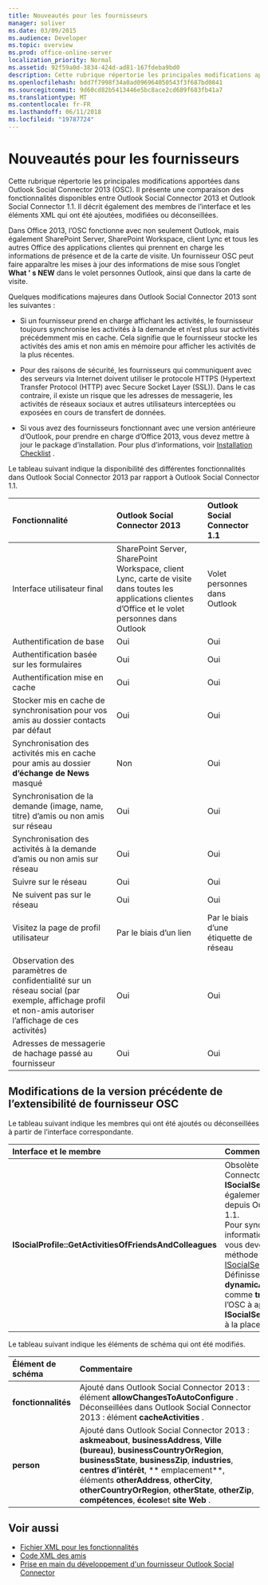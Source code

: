 ```yaml
---
title: Nouveautés pour les fournisseurs
manager: soliver
ms.date: 03/09/2015
ms.audience: Developer
ms.topic: overview
ms.prod: office-online-server
localization_priority: Normal
ms.assetid: 92f59a0d-3834-424d-ad81-167fdeba9bd0
description: Cette rubrique répertorie les principales modifications apportées dans Outlook Social Connector 2013 (OSC). Il présente une comparaison des fonctionnalités disponibles entre Outlook Social Connector 2013 et Outlook Social Connector 1.1.
ms.openlocfilehash: bdd7f7998f34a0ad096964050543f3f687bd0841
ms.sourcegitcommit: 9d60cd82b5413446e5bc8ace2cd689f683fb41a7
ms.translationtype: MT
ms.contentlocale: fr-FR
ms.lasthandoff: 06/11/2018
ms.locfileid: "19787724"
---
```

# <a name="whats-new-for-providers"></a>Nouveautés pour les fournisseurs

Cette rubrique répertorie les principales modifications apportées dans Outlook Social Connector 2013 (OSC). Il présente une comparaison des fonctionnalités disponibles entre Outlook Social Connector 2013 et Outlook Social Connector 1.1. Il décrit également des membres de l’interface et les éléments XML qui ont été ajoutées, modifiées ou déconseillées. 
  
Dans Office 2013, l’OSC fonctionne avec non seulement Outlook, mais également SharePoint Server, SharePoint Workspace, client Lync et tous les autres Office des applications clientes qui prennent en charge les informations de présence et de la carte de visite. Un fournisseur OSC peut faire apparaître les mises à jour des informations de mise sous l’onglet **What ' s NEW** dans le volet personnes Outlook, ainsi que dans la carte de visite. 
  
Quelques modifications majeures dans Outlook Social Connector 2013 sont les suivantes : 
  
- Si un fournisseur prend en charge affichant les activités, le fournisseur toujours synchronise les activités à la demande et n’est plus sur activités précédemment mis en cache. Cela signifie que le fournisseur stocke les activités des amis et non amis en mémoire pour afficher les activités de la plus récentes.
    
- Pour des raisons de sécurité, les fournisseurs qui communiquent avec des serveurs via Internet doivent utiliser le protocole HTTPS (Hypertext Transfer Protocol (HTTP) avec Secure Socket Layer (SSL)). Dans le cas contraire, il existe un risque que les adresses de messagerie, les activités de réseaux sociaux et autres utilisateurs interceptées ou exposées en cours de transfert de données.
    
- Si vous avez des fournisseurs fonctionnant avec une version antérieure d’Outlook, pour prendre en charge d’Office 2013, vous devez mettre à jour le package d’installation. Pour plus d’informations, voir [Installation Checklist](installation-checklist.md) . 
    
Le tableau suivant indique la disponibilité des différentes fonctionnalités dans Outlook Social Connector 2013 par rapport à Outlook Social Connector 1.1.
  
|**Fonctionnalité**|**Outlook Social Connector 2013**|**Outlook Social Connector 1.1**|
|:-----|:-----|:-----|
|Interface utilisateur final  <br/> |SharePoint Server, SharePoint Workspace, client Lync, carte de visite dans toutes les applications clientes d’Office et le volet personnes dans Outlook  <br/> |Volet personnes dans Outlook  <br/> |
|Authentification de base  <br/> |Oui  <br/> |Oui  <br/> |
|Authentification basée sur les formulaires  <br/> |Oui  <br/> |Oui  <br/> |
|Authentification mise en cache  <br/> |Oui  <br/> |Oui  <br/> |
|Stocker mis en cache de synchronisation pour vos amis au dossier contacts par défaut  <br/> |Oui  <br/> |Oui  <br/> |
|Synchronisation des activités mis en cache pour amis au dossier **d’échange de News** masqué  <br/> |Non  <br/> |Oui  <br/> |
|Synchronisation de la demande (image, name, titre) d’amis ou non amis sur réseau  <br/> |Oui  <br/> |Oui  <br/> |
|Synchronisation des activités à la demande d’amis ou non amis sur réseau  <br/> |Oui  <br/> |Oui  <br/> |
|Suivre sur le réseau  <br/> |Oui  <br/> |Oui  <br/> |
|Ne suivent pas sur le réseau  <br/> |Oui  <br/> |Oui  <br/> |
|Visitez la page de profil utilisateur  <br/> |Par le biais d’un lien  <br/> |Par le biais d’une étiquette de réseau  <br/> |
|Observation des paramètres de confidentialité sur un réseau social (par exemple, affichage profil et non-amis autoriser l’affichage de ces activités)  <br/> |Oui  <br/> |Oui  <br/> |
|Adresses de messagerie de hachage passé au fournisseur  <br/> |Oui  <br/> |Oui  <br/> |

<a name="OlSocialConnector_Changes"> </a>

## <a name="changes-from-the-previous-version-of-osc-provider-extensibility"></a>Modifications de la version précédente de l’extensibilité de fournisseur OSC

Le tableau suivant indique les membres qui ont été ajoutés ou déconseillées à partir de l’interface correspondante.
  
|**Interface et le membre**|**Commentaire**|
|:-----|:-----|
|**ISocialProfile::GetActivitiesOfFriendsAndColleagues** <br/> |Obsolète dans Outlook Social Connector 2013. Notez que **ISocialSession::GetActivities** a également été déconseillée depuis Outlook Social Connector 1.1.  <br/> Pour synchroniser les informations sur les activités, vous devez implémenter la méthode [ISocialSession2::GetActivitiesEx](isocialsession2-getactivitiesex.md) . Définissez **dynamicActivitiesLookupEx** comme **true**, ce qui vous invite à l’OSC à appeler **ISocialSession2::GetActivitiesEx** à la place.  <br/> |
   
Le tableau suivant indique les éléments de schéma qui ont été modifiés.
  
|**Élément de schéma**|**Commentaire**|
|:-----|:-----|
|**fonctionnalités** <br/> |Ajouté dans Outlook Social Connector 2013 : élément **allowChangesToAutoConfigure** .  <br/> Déconseillées dans Outlook Social Connector 2013 : élément **cacheActivities** .  <br/> |
|**person** <br/> |Ajouté dans Outlook Social Connector 2013 : **askmeabout**, **businessAddress**, **Ville (bureau)**, **businessCountryOrRegion**, **businessState**, **businessZip**, **industries**, **centres d’intérêt**, ** emplacement**, éléments **otherAddress**, **otherCity**, **otherCountryOrRegion**, **otherState**, **otherZip**, **compétences**, **écoles**et **site Web** .  <br/> |
   
## <a name="see-also"></a>Voir aussi

- [Fichier XML pour les fonctionnalités](xml-for-capabilities.md)
- [Code XML des amis](xml-for-friends.md)
- [Prise en main du développement d'un fournisseur Outlook Social Connector](getting-started-with-developing-an-outlook-social-connector-provider.md)

